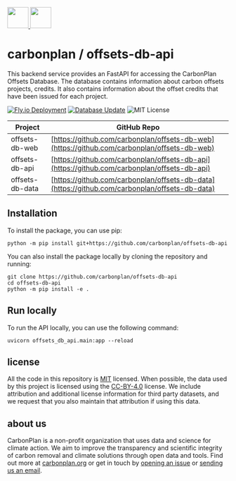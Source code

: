 <p align='left'>
  <a href='https://carbonplan.org/#gh-light-mode-only'>
    <img
      src='https://carbonplan-assets.s3.amazonaws.com/monogram/dark-small.png'
      height='48px'
    />
  </a>
  <a href='https://carbonplan.org/#gh-dark-mode-only'>
    <img
      src='https://carbonplan-assets.s3.amazonaws.com/monogram/light-small.png'
      height='48px'
    />
  </a>
</p>

# carbonplan / offsets-db-api

This backend service provides an FastAPI for accessing the CarbonPlan Offsets Database.
The database contains information about carbon offsets projects, credits.
It also contains information about the offset credits that have been issued for each project.

[![Fly.io Deployment](https://github.com/carbonplan/offsets-db-api/actions/workflows/fly.yml/badge.svg)](https://github.com/carbonplan/offsets-db-api/actions/workflows/fly.yml)
[![Database Update](https://github.com/carbonplan/offsets-db-api/actions/workflows/update-db.yaml/badge.svg)](https://github.com/carbonplan/offsets-db-api/actions/workflows/updated-db.yaml)
![MIT License](https://badgen.net/badge/license/MIT/blue)

| Project         | GitHub Repo                                                                                    |
| --------------- | ---------------------------------------------------------------------------------------------- |
| offsets-db-web  | [https://github.com/carbonplan/offsets-db-web](https://github.com/carbonplan/offsets-db-web)   |
| offsets-db-api  | [https://github.com/carbonplan/offsets-db-api](https://github.com/carbonplan/offsets-db-api)   |
| offsets-db-data | [https://github.com/carbonplan/offsets-db-data](https://github.com/carbonplan/offsets-db-data) |

## Installation

To install the package, you can use pip:

```console
python -m pip install git+https://github.com/carbonplan/offsets-db-api
```

You can also install the package locally by cloning the repository and running:

```console
git clone https://github.com/carbonplan/offsets-db-api
cd offsets-db-api
python -m pip install -e .
```

## Run locally

To run the API locally, you can use the following command:

```console
uvicorn offsets_db_api.main:app --reload
```

## license

All the code in this repository is [MIT](https://choosealicense.com/licenses/mit/) licensed. When possible, the data used by this project is licensed using the [CC-BY-4.0](https://choosealicense.com/licenses/cc-by-4.0/) license. We include attribution and additional license information for third party datasets, and we request that you also maintain that attribution if using this data.

## about us

CarbonPlan is a non-profit organization that uses data and science for climate action. We aim to improve the transparency and scientific integrity of carbon removal and climate solutions through open data and tools. Find out more at [carbonplan.org](https://carbonplan.org/) or get in touch by [opening an issue](https://github.com/carbonplan/offsets-db/issues/new) or [sending us an email](mailto:hello@carbonplan.org).
